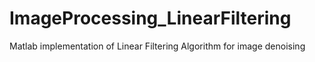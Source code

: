 # ImageProcessing_LinearFiltering
Matlab implementation of Linear Filtering Algorithm for image denoising 
